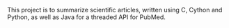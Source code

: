 This project is to summarize scientific articles, written using C, Cython and Python, as well as Java for a threaded API for PubMed.
